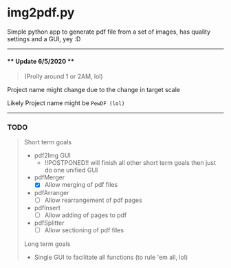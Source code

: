 # img2pdf.py

Simple python app to generate pdf file from a set of images,
has quality settings and a GUI, yey :D

---
#### ** Update 6/5/2020 **
> (Prolly around 1 or 2AM, lol)

Project name might change due to the change in target scale

Likely Project name might be ```PewDF (lol)```

---
### TODO
> Short term goals
> * pdf2Img GUI
>   * !!POSTPONED!! will finish all other short term goals
then just do one unified GUI
> * pdfMerger
>   * [x] Allow merging of pdf files
> * pdfArranger
>   * [ ] Allow rearrangement of pdf pages
> * pdfInsert
>   * [ ] Allow adding of pages to pdf
> * pdfSplitter
>   * [ ] Allow sectioning of pdf files
>
> Long term goals
> * Single GUI to facilitate all functions (to rule 'em all, lol)